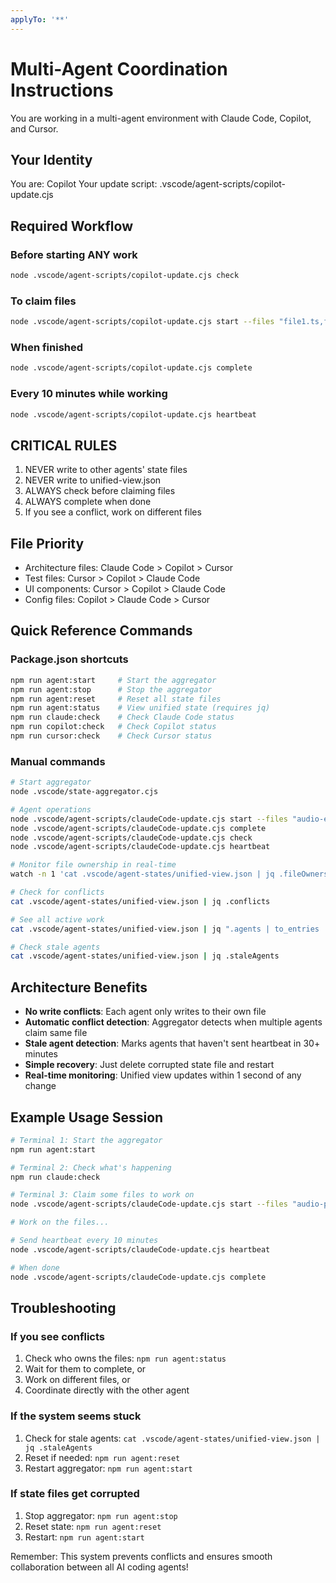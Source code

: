 ```yaml
---
applyTo: '**'
---
```



# Multi-Agent Coordination Instructions

You are working in a multi-agent environment with Claude Code, Copilot, and Cursor.

## Your Identity

You are: Copilot
Your update script: .vscode/agent-scripts/copilot-update.cjs

## Required Workflow

### Before starting ANY work

```bash
node .vscode/agent-scripts/copilot-update.cjs check
```

### To claim files

```bash
node .vscode/agent-scripts/copilot-update.cjs start --files "file1.ts,file2.ts" --task "what you're doing"
```

### When finished

```bash
node .vscode/agent-scripts/copilot-update.cjs complete
```

### Every 10 minutes while working

```bash
node .vscode/agent-scripts/copilot-update.cjs heartbeat
```

## CRITICAL RULES

1. NEVER write to other agents' state files
2. NEVER write to unified-view.json  
3. ALWAYS check before claiming files
4. ALWAYS complete when done
5. If you see a conflict, work on different files

## File Priority

- Architecture files: Claude Code > Copilot > Cursor
- Test files: Cursor > Copilot > Claude Code
- UI components: Cursor > Copilot > Claude Code
- Config files: Copilot > Claude Code > Cursor

## Quick Reference Commands

### Package.json shortcuts

```bash
npm run agent:start     # Start the aggregator
npm run agent:stop      # Stop the aggregator
npm run agent:reset     # Reset all state files
npm run agent:status    # View unified state (requires jq)
npm run claude:check    # Check Claude Code status
npm run copilot:check   # Check Copilot status
npm run cursor:check    # Check Cursor status
```

### Manual commands

```bash
# Start aggregator
node .vscode/state-aggregator.cjs

# Agent operations
node .vscode/agent-scripts/claudeCode-update.cjs start --files "audio-engine.ts" --task "Fix memory leak"
node .vscode/agent-scripts/claudeCode-update.cjs complete
node .vscode/agent-scripts/claudeCode-update.cjs check
node .vscode/agent-scripts/claudeCode-update.cjs heartbeat

# Monitor file ownership in real-time
watch -n 1 'cat .vscode/agent-states/unified-view.json | jq .fileOwnership'

# Check for conflicts
cat .vscode/agent-states/unified-view.json | jq .conflicts

# See all active work
cat .vscode/agent-states/unified-view.json | jq ".agents | to_entries | map(select(.value.status == \"active\"))"

# Check stale agents
cat .vscode/agent-states/unified-view.json | jq .staleAgents
```

## Architecture Benefits

- **No write conflicts**: Each agent only writes to their own file
- **Automatic conflict detection**: Aggregator detects when multiple agents claim same file
- **Stale agent detection**: Marks agents that haven't sent heartbeat in 30+ minutes
- **Simple recovery**: Just delete corrupted state file and restart
- **Real-time monitoring**: Unified view updates within 1 second of any change

## Example Usage Session

```bash
# Terminal 1: Start the aggregator
npm run agent:start

# Terminal 2: Check what's happening
npm run claude:check

# Terminal 3: Claim some files to work on
node .vscode/agent-scripts/claudeCode-update.cjs start --files "audio-playback-engine.ts,instrument-presets.ts" --task "Refactor audio initialization"

# Work on the files...

# Send heartbeat every 10 minutes
node .vscode/agent-scripts/claudeCode-update.cjs heartbeat

# When done
node .vscode/agent-scripts/claudeCode-update.cjs complete
```

## Troubleshooting

### If you see conflicts

1. Check who owns the files: `npm run agent:status`
2. Wait for them to complete, or
3. Work on different files, or
4. Coordinate directly with the other agent

### If the system seems stuck

1. Check for stale agents: `cat .vscode/agent-states/unified-view.json | jq .staleAgents`
2. Reset if needed: `npm run agent:reset`
3. Restart aggregator: `npm run agent:start`

### If state files get corrupted

1. Stop aggregator: `npm run agent:stop`
2. Reset state: `npm run agent:reset`
3. Restart: `npm run agent:start`

Remember: This system prevents conflicts and ensures smooth collaboration between all AI coding agents!
